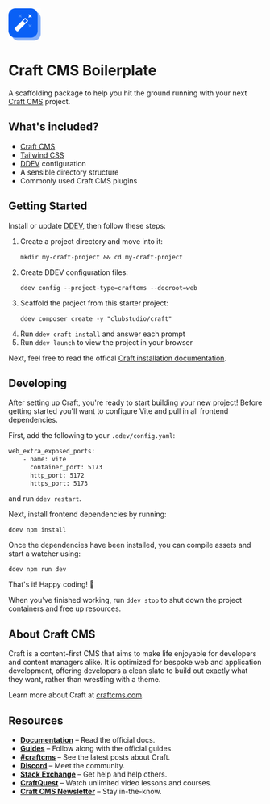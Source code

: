 <img src="./src/svg/logo.svg" width="64">

# Craft CMS Boilerplate

A scaffolding package to help you hit the ground running with your next [Craft CMS](https://craftcms.com) project.

## What's included?

* [Craft CMS](https://craftcms.com)
* [Tailwind CSS](https://tailwindcss.com)
* [DDEV](https://ddev.com/) configuration
* A sensible directory structure
* Commonly used Craft CMS plugins

## Getting Started

Install or update [DDEV](https://ddev.com/), then follow these steps:

1. Create a project directory and move into it:
   ```
   mkdir my-craft-project && cd my-craft-project
   ```
2. Create DDEV configuration files:
   ```
   ddev config --project-type=craftcms --docroot=web
   ```
3. Scaffold the project from this starter project:
   ```
   ddev composer create -y "clubstudio/craft"
   ```
4. Run `ddev craft install` and answer each prompt
5. Run `ddev launch` to view the project in your browser

Next, feel free to read the offical [Craft installation documentation](https://craftcms.com/docs/5.x/install.html).

## Developing

After setting up Craft, you're ready to start building your new project! Before getting started you'll want to configure Vite and pull in all frontend dependencies.

First, add the following to your `.ddev/config.yaml`:

```
web_extra_exposed_ports:
    - name: vite
      container_port: 5173
      http_port: 5172
      https_port: 5173
```

and run `ddev restart`.

Next, install frontend dependencies by running:

```
ddev npm install
```

Once the dependencies have been installed, you can compile assets and start a watcher using:

```
ddev npm run dev
```

That's it! Happy coding! 🎉

When you've finished working, run `ddev stop` to shut down the project containers and free up resources.

## About Craft CMS

Craft is a content-first CMS that aims to make life enjoyable for developers and content managers alike. It is optimized for bespoke web and application development, offering developers a clean slate to build out exactly what they want, rather than wrestling with a theme.

Learn more about Craft at [craftcms.com](https://craftcms.com).

## Resources
- **[Documentation](https://craftcms.com/docs)** – Read the official docs.
- **[Guides](https://craftcms.com/guides)** – Follow along with the official guides.
- **[#craftcms](https://x.com/hashtag/craftcms)** – See the latest posts about Craft.
- **[Discord](https://craftcms.com/discord)** – Meet the community.
- **[Stack Exchange](http://craftcms.stackexchange.com)** – Get help and help others.
- **[CraftQuest](https://craftquest.io)** – Watch unlimited video lessons and courses.
- **[Craft CMS Newsletter](https://craftcms.com/newsletter)** – Stay in-the-know.
